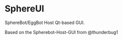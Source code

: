 SphereUI
========

SphereBot/EggBot Host Qt-based GUI.

Based on the Spherebot-Host-GUI from @thunderbug1
